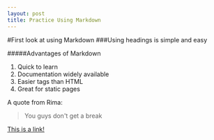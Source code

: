 ```yaml
---
layout: post
title: Practice Using Markdown
---
```


#First look at using Markdown
###Using headings is simple and easy

#####Advantages of Markdown
1. Quick to learn
2. Documentation widely available
3. Easier tags than HTML
4. Great for static pages

A quote from Rima: 
>You guys don't get a break

[This is a link!](https://help.github.com/articles/markdown-basics/)
